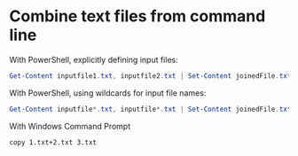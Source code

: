 Combine text files from command line
====================================

With PowerShell, explicitly defining input files:

```powershell
Get-Content inputfile1.txt, inputfile2.txt | Set-Content joinedFile.txt
```

With PowerShell, using wildcards for input file names:

```powershell
Get-Content inputfile*.txt, inputfile*.txt | Set-Content joinedFile.txt
```

With Windows Command Prompt
```shell
copy 1.txt+2.txt 3.txt
```
